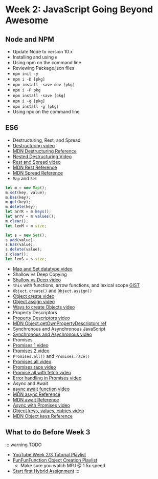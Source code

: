 # Week 2: JavaScript Going Beyond Awesome 

## Node and NPM <Badge text="30 mins"/>

- Update Node to version 10.x
- Installing and using `n`
- Using npm on the command line
- Reviewing Package.json files
- `npm init -y`
- `npm i -D [pkg]`
- `npm install -save-dev [pkg]`
- `npm i -P pkg`
- `npm install -save [pkg]`
- `npm i -g [pkg]`
- `npm install -g [pkg]`
- Using npx on the command line


## ES6 <Badge text="120 mins"/>

- Destructuring, Rest, and Spread
- [Destructuring video](https://www.youtube.com/watch?v=ktBTYQXBAog)
- [MDN Destructuring Reference](https://developer.mozilla.org/en-US/docs/Web/JavaScript/Reference/Operators/Destructuring_assignment)
- [Nested Destructuring Video](https://www.youtube.com/watch?v=_ApRMRGI-6g)
- [Rest and Spread video](https://www.youtube.com/watch?v=QtGbcvZ6774)
- [MDN Rest Reference](https://developer.mozilla.org/en-US/docs/Web/JavaScript/Reference/Functions/rest_parameters)
- [MDN Spread Reference](https://developer.mozilla.org/en-US/docs/Web/JavaScript/Reference/Operators/Spread_operator)
- `Map` and `Set`
```javascript
let m = new Map();
m.set(key, value);
m.has(key);
m.get(key);
m.delete(key);
let arrK = m.keys();
let arrV = m.values();
m.clear();
let lenM = m.size;

let s = new Set();
s.add(value);
s.has(value);
s.delete(value);
s.clear();
let lenS = s.size;
```

- [Map and Set datatype video](https://www.youtube.com/watch?v=m4abICrldQI)
- Shallow vs Deep Copying
- [Shallow vs Deep video](https://www.youtube.com/watch?v=duyshh9Fs1U)
- `this` with functions, arrow functions, and lexical scope [GIST](https://gist.github.com/prof3ssorSt3v3/a42ee8ba1cad64e08a503df43a4a8dc0)
- `Object.create()` and `Object.assign()`
- [Object create video](https://www.youtube.com/watch?v=qqyZn8X9M3I)
- [Object assign video](https://www.youtube.com/watch?v=UkGsRyGeI2g)
- [Ways to create Objects video](https://www.youtube.com/watch?v=UrM9xgPxq1E)
- Property Descriptors
- [Property Descriptors video](https://www.youtube.com/watch?v=LD1tQEWsjz4)
- [MDN Object.getOwnPropertyDescriptors ref](https://developer.mozilla.org/en-US/docs/Web/JavaScript/Reference/Global_Objects/Object/getOwnPropertyDescriptors)
- Synchronous and Asynchronous JavaScript
- [Synchronous and Asychronous video](https://www.youtube.com/watch?v=Q-Zmc0E0GYY)
- Promises
- [Promises 1 video](https://www.youtube.com/watch?v=SmPouEFKOBg)
- [Promises 2 video](https://www.youtube.com/watch?v=nB-aLKE76pY)
- `Promises.all()` and `Promises.race()`
- [Promises all video](https://www.youtube.com/watch?v=0jcEluMNy5A)
- [Promises race video](https://www.youtube.com/watch?v=1cFl7WQDYYo)
- [Promise all with fetch video](https://www.youtube.com/watch?v=HTA7pEDGZEU)
- [Error handling in Promises video](https://www.youtube.com/watch?v=LzlGL3k3p04)
- Async and Await
- [async await function video](https://www.youtube.com/watch?v=BTDeq5HC5bU)
- [MDN async Reference](https://developer.mozilla.org/en-US/docs/Web/JavaScript/Reference/Statements/async_function)
- [MDN await Reference](https://developer.mozilla.org/en-US/docs/Web/JavaScript/Reference/Operators/await)
- [Async with Promises video](https://www.youtube.com/watch?v=lGJbPSI-12E)
- [Object keys, values, entries video](https://www.youtube.com/watch?v=VmicKaGcs5g)
- [MDN Object keys Reference](https://developer.mozilla.org/en-US/docs/Web/JavaScript/Reference/Global_Objects/Object/keys)


## What to do Before Week 3 <Badge text="90 mins"/>

::: warning TODO
- [YouTube Week 2/3 Tutorial Playlist](https://www.youtube.com/watch?v=QtGbcvZ6774&list=PLyuRouwmQCjnc5Fr3alMwdMZWdWWH_m6p)
- [FunFunFunction Object Creation Playlist](https://www.youtube.com/watch?v=GhbhD1HR5vk&index=1&list=PL0zVEGEvSaeHBZFy6Q8731rcwk0Gtuxub)
    - Make sure you watch MPJ @ 1.5x speed
- [Start first Hybrid Assignment](../../assignments/)
:::
